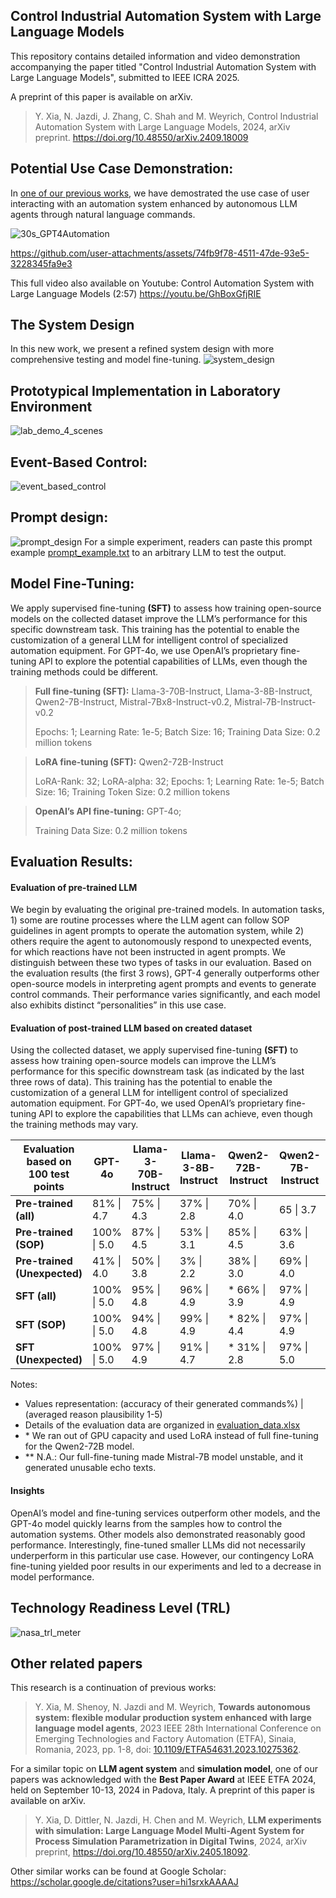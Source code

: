 ## Control Industrial Automation System with Large Language Models
This repository contains detailed information and video demonstration accompanying the paper titled "Control Industrial Automation System with Large Language Models", submitted to IEEE ICRA 2025.

A preprint of this paper is available on arXiv.
> Y. Xia, N. Jazdi, J. Zhang, C. Shah and M. Weyrich, Control Industrial Automation System with Large Language Models, 2024, arXiv preprint. https://doi.org/10.48550/arXiv.2409.18009


## Potential Use Case Demonstration:
In [one of our previous works](https://github.com/YuchenXia/GPT4IndustrialAutomation), we have demostrated the use case of user interacting with an automation system enhanced by autonomous LLM agents through natural language commands.
 
![30s_GPT4Automation](https://github.com/YuchenXia/GPT4IndustrialAutomation/assets/39265101/b4b700fa-5262-44a3-9fdd-6eb4930dae23)

https://github.com/user-attachments/assets/74fb9f78-4511-47de-93e5-3228345fa9e3

This full video also available on Youtube: Control Automation System with Large Language Models (2:57) https://youtu.be/GhBoxGfjRIE

## The System Design
In this new work, we present a refined system design with more comprehensive testing and model fine-tuning.
![system_design](system_design.gif)



## Prototypical Implementation in Laboratory Environment

![lab_demo_4_scenes](lab_demo_4_scenes.gif)


## Event-Based Control:
![event_based_control](event_based_control.gif)


## Prompt design:
![prompt_design](prompt_design.png)
For a simple experiment, readers can paste this prompt example [prompt_example.txt](prompt_example.txt) to an arbitrary LLM to test the output.


## Model Fine-Tuning:
We apply supervised fine-tuning **(SFT)** to assess how training open-source models on the collected dataset improve the LLM’s performance for this specific downstream task. This training has the potential to enable the customization of a general LLM for intelligent control of specialized automation equipment. For GPT-4o, we use OpenAI’s proprietary fine-tuning API to explore the potential capabilities of LLMs, even though the training methods could be different.

>**Full fine-tuning (SFT):** Llama-3-70B-Instruct, Llama-3-8B-Instruct, Qwen2-7B-Instruct, Mistral-7Bx8-Instruct-v0.2, Mistral-7B-Instruct-v0.2
>
> Epochs: 1; Learning Rate: 1e-5; Batch Size: 16; Training Data Size: 0.2 million tokens

>**LoRA fine-tuning (SFT):** Qwen2-72B-Instruct
>
>LoRA-Rank: 32; LoRA-alpha: 32; Epochs: 1; Learning Rate: 1e-5; Batch Size: 16; Training Token Size: 0.2 million tokens

>**OpenAI’s API fine-tuning:** GPT-4o;
>
>Training Data Size: 0.2 million tokens


## Evaluation Results:
#### Evaluation of pre-trained LLM
We begin by evaluating the original pre-trained models. In automation tasks, 1) some are routine processes where the LLM agent can follow SOP guidelines in agent prompts to operate the automation system, while 2) others require the agent to autonomously respond to unexpected events, for which reactions have not been instructed in agent prompts. We distinguish between these two types of tasks in our evaluation.
Based on the evaluation results (the first 3 rows), GPT-4 generally outperforms other open-source models in interpreting agent prompts and events to generate control commands. Their performance varies significantly, and each model also exhibits distinct “personalities” in this use case.
#### Evaluation of post-trained LLM based on created dataset
Using the collected dataset, we apply supervised fine-tuning **(SFT)** to assess how training open-source models can improve the LLM’s performance for this specific downstream task (as indicated by the last three rows of data). This training has the potential to enable the customization of a general LLM for intelligent control of specialized automation equipment. For GPT-4o, we used OpenAI’s proprietary fine-tuning API to explore the capabilities that LLMs can achieve, even though the training methods may vary.


| Evaluation based on 100 test points | GPT-4o | Llama-3-70B-Instruct | Llama-3-8B-Instruct | Qwen2-72B-Instruct | Qwen2-7B-Instruct | Mistral-7Bx8-Instruct-v0.2 | Mistral-7B-Instruct-v0.2 |
|----------------------------------------|--------|----------------------|---------------------|--------------------|-------------------|-----------------------------|--------------------------|
| **Pre-trained (all)**                  | 81% \| 4.7 | 75% \| 4.3           | 37% \| 2.8          | 70% \| 4.0         | 65 \| 3.7         | 29% \| 2.4                  | 45% \| 2.9               |
| **Pre-trained (SOP)**                  | 100% \| 5.0 | 87% \| 4.5           | 53% \| 3.1          | 85% \| 4.5         | 63% \| 3.6        | 34% \| 2.4                  | 37% \| 2.5               |
| **Pre-trained (Unexpected)**           | 41% \| 4.0 | 50% \| 3.8           | 3% \| 2.2           | 38% \| 3.0         | 69% \| 4.0        | 19% \| 2.3                  | 63% \| 3.7               |
| **SFT (all)**                          | 100% \| 5.0 | 95% \| 4.8           | 96% \| 4.9          | * 66% \| 3.9       | 97% \| 4.9        | 45% \| 3.1                  | \*\*N.A.                 |
| **SFT (SOP)**                          | 100% \| 5.0 | 94% \| 4.8           | 99% \| 4.9          | * 82% \| 4.4       | 97% \| 4.9        | 61% \| 3.6                  | \*\*N.A.                 |
| **SFT (Unexpected)**                   | 100% \| 5.0 | 97% \| 4.9           | 91% \| 4.7          | * 31% \| 2.8       | 97% \| 5.0        | 9% \| 2.3                   | \*\*N.A.                 |

Notes:
- Values representation: (accuracy of their generated commands%) \| (averaged reason plausibility 1-5)
- Details of the evaluation data are organized in [evaluation_data.xlsx](evaluation_data.xlsx) 
- \* We ran out of GPU capacity and used LoRA instead of full fine-tuning for the Qwen2-72B model.
- \*\* N.A.: Our full-fine-tuning made Mistral-7B model unstable, and it generated unusable echo texts.

#### Insights
OpenAI’s model and fine-tuning services outperform other models, and the GPT-4o model quickly learns from the samples how to control the automation systems. Other models also demonstrated reasonably good performance. Interestingly, fine-tuned smaller LLMs did not necessarily underperform in this particular use case. However, our contingency LoRA fine-tuning yielded poor results in our experiments and led to a decrease in model performance.


## Technology Readiness Level (TRL)
![nasa_trl_meter](nasa_trl_meter.jpg)

## Other related papers
This research is a continuation of previous works:
> Y. Xia, M. Shenoy, N. Jazdi and M. Weyrich, **Towards autonomous system: flexible modular production system enhanced with large language model agents**, 2023 IEEE 28th International Conference on Emerging Technologies and Factory Automation (ETFA), Sinaia, Romania, 2023, pp. 1-8, doi: [10.1109/ETFA54631.2023.10275362](https://doi.org/10.1109/ETFA54631.2023.10275362). 

For a similar topic on **LLM agent system** and **simulation model**, one of our papers was acknowledged with the **Best Paper Award** at IEEE ETFA 2024, held on September 10-13, 2024 in Padova, Italy.
A preprint of this paper is available on arXiv.
> Y. Xia, D. Dittler, N. Jazdi, H. Chen and M. Weyrich, **LLM experiments with simulation: Large Language Model Multi-Agent System for Process Simulation Parametrization in Digital Twins**, 2024, arXiv preprint, https://doi.org/10.48550/arXiv.2405.18092.

Other similar works can be found at Google Scholar: https://scholar.google.de/citations?user=hi1srxkAAAAJ

